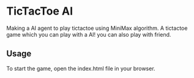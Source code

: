 # TicTacToe AI

Making a AI agent to play tictactoe using MiniMax algorithm.
A tictactoe game which you can play with a AI! you can also play with friend.

## Usage

To start the game, open the index.html file in your browser.
